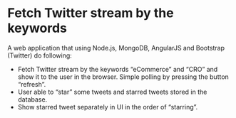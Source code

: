# Fetch Twitter stream by the keywords

A web application that using Node.js, MongoDB, AngularJS and Bootstrap (Twitter) do following:
- Fetch Twitter stream by the keywords “eCommerce” and “CRO” and show it to the user in the browser. Simple polling by pressing the button “refresh”.
- User able to “star” some tweets and starred tweets stored in the database.
- Show starred tweet separately in UI in the order of “starring”.
